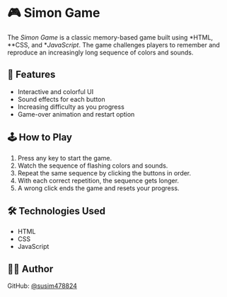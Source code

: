 # 🎮 Simon Game

The *Simon Game* is a classic memory-based game built using *HTML, **CSS, and **JavaScript*. The game challenges players to remember and reproduce an increasingly long sequence of colors and sounds.

## 🚀 Features
- Interactive and colorful UI
- Sound effects for each button
- Increasing difficulty as you progress
- Game-over animation and restart option

## 🕹 How to Play
1. Press any key to start the game.
2. Watch the sequence of flashing colors and sounds.
3. Repeat the same sequence by clicking the buttons in order.
4. With each correct repetition, the sequence gets longer.
5. A wrong click ends the game and resets your progress.

## 🛠 Technologies Used
- HTML
- CSS
- JavaScript

## 👨‍💻 Author

GitHub: [@susim478824](https://github.com/sushm478824)
